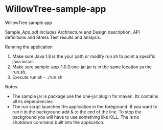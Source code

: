 # WillowTree-sample-app
WillowTree sample app

Sample_App.pdf includes Architecture and Design description, API definitions and Stress
Test results and analysis.

Running the application  
1. Make sure Java 1.8 is the your path or modify run.sh to point a specific java install.  
2. Make sure sample-app-1.0.0.one-jar.jar is in the same location as the run.sh.  
3. Execute run.sh - ./run.sh  

Notes:
* The sample jar is package use the one-jar plugin for maven.  Its contains all its dependencies.
* The run script launches the application in the foreground.  If you want to run it in the background add & to the end of the line.
To stop the background you will have to use something like KILL.  The is no shutdown command built into the application.
